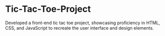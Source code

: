 # Tic-Tac-Toe-Project
Developed a front-end tic tac toe project, showcasing proficiency in HTML, CSS, and JavaScript to recreate the user interface and design elements.
